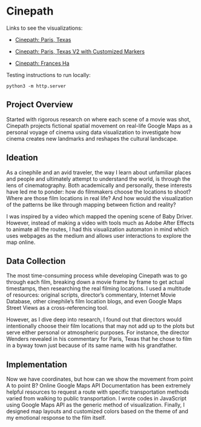 # Cinepath

Links to see the visualizations:

- [Cinepath: Paris, Texas](https://lilanyang.studio/cinepath-paris-texas)

- [Cinepath: Paris, Texas V2 with Customized Markers](https://lilanyang.studio/v2-cinepath-paris-texas)

- [Cinepath: Frances Ha](https://lilanyang.studio/cinepath-frances-ha)


Testing instructions to run locally:
```
python3 -m http.server
```


## Project Overview
Started with rigorous research on where each scene of a movie was shot, Cinepath projects fictional spatial movement on real-life Google Maps as a personal voyage of cinema using data visualization to investigate how cinema creates new landmarks and reshapes the cultural landscape.

## Ideation
As a cinephile and an avid traveler, the way I learn about unfamiliar places and people and ultimately attempt to understand the world, is through the lens of cinematography. Both academically and personally, these interests have led me to ponder: how do filmmakers choose the locations to shoot? Where are those film locations in real life? And how would the visualization of the patterns be like through mapping between fiction and reality?

I was inspired by a video which mapped the opening scene of Baby Driver. However, instead of making a video with tools much as Adobe After Effects to animate all the routes, I had this visualization automaton in mind which uses webpages as the medium and allows user interactions to explore the map online.

## Data Collection
The most time-consuming process while developing Cinepath was to go through each film, breaking down a movie frame by frame to get actual timestamps, then researching the real filming locations. I used a multitude of resources: original scripts, director’s commentary, Internet Movie Database, other cinephile’s film location blogs, and even Google Maps Street Views as a cross-referencing tool.

However, as I dive deep into research, I found out that directors would intentionally choose their film locations that may not add up to the plots but serve either personal or atmospheric purposes. For instance, the director Wenders revealed in his commentary for Paris, Texas that he chose to film in a byway town just because of its same name with his grandfather.

## Implementation
Now we have coordinates, but how can we show the movement from point A to point B? Online Google Maps API Documentation has been extremely helpful resources to request a route with specific transportation methods varied from walking to public transportation. I wrote codes in JavaScript using Google Maps API as the generic method of visualization. Finally, I designed map layouts and customized colors based on the theme of and my emotional response to the film itself.

